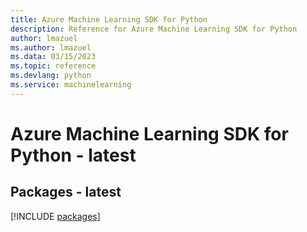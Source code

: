 ```yaml
---
title: Azure Machine Learning SDK for Python
description: Reference for Azure Machine Learning SDK for Python
author: lmazuel
ms.author: lmazuel
ms.data: 03/15/2023
ms.topic: reference
ms.devlang: python
ms.service: machinelearning
---
```

# Azure Machine Learning SDK for Python - latest
## Packages - latest
[!INCLUDE [packages](machine-learning-index.md)]